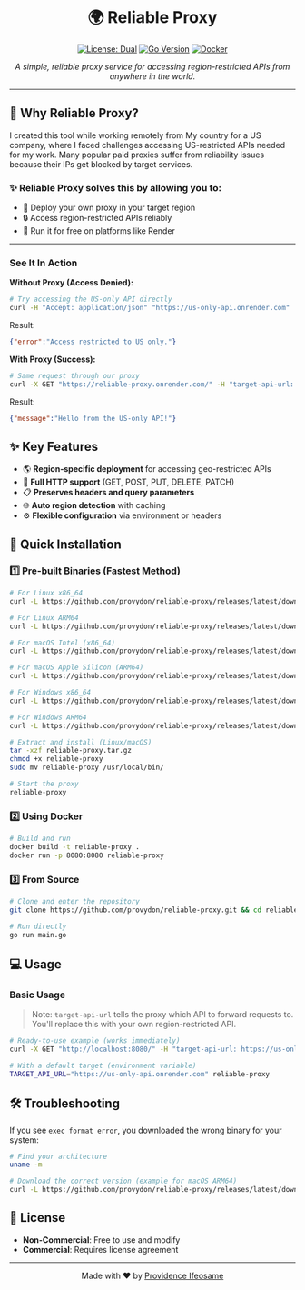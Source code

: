 # <div align="center">🌍 Reliable Proxy</div>

<div align="center">

[![License: Dual](https://img.shields.io/badge/License-Dual%20License-orange.svg)](LICENSE)
[![Go Version](https://img.shields.io/badge/Go-1.23%2B-blue.svg)](https://go.dev/dl/)
[![Docker](https://img.shields.io/badge/Docker-Ready-2496ED?logo=docker&logoColor=white)](https://www.docker.com/)

*A simple, reliable proxy service for accessing region-restricted APIs from anywhere in the world.*
</div>

---

## 🤔 Why Reliable Proxy?

I created this tool while working remotely from My country for a US company, where I faced challenges accessing US-restricted APIs needed for my work. Many popular paid proxies suffer from reliability issues because their IPs get blocked by target services.

### ✨ Reliable Proxy solves this by allowing you to:

- 🚀 Deploy your own proxy in your target region
- 🔒 Access region-restricted APIs reliably
- 💸 Run it for free on platforms like Render

---
### See It In Action

**Without Proxy (Access Denied):**
```bash
# Try accessing the US-only API directly
curl -H "Accept: application/json" "https://us-only-api.onrender.com"
```

Result:
```json
{"error":"Access restricted to US only."}
```

**With Proxy (Success):**
```bash
# Same request through our proxy
curl -X GET "https://reliable-proxy.onrender.com/" -H "target-api-url: https://us-only-api.onrender.com" -H "Accept: application/json"
```

Result:
```json
{"message":"Hello from the US-only API!"}
```

## ✨ Key Features

- 🌎 **Region-specific deployment** for accessing geo-restricted APIs
- 🔄 **Full HTTP support** (GET, POST, PUT, DELETE, PATCH)
- 📋 **Preserves headers and query parameters** 
- 🌐 **Auto region detection** with caching
- ⚙️ **Flexible configuration** via environment or headers

## 🚀 Quick Installation

### 1️⃣ Pre-built Binaries (Fastest Method)

```bash
# For Linux x86_64
curl -L https://github.com/provydon/reliable-proxy/releases/latest/download/reliable-proxy_Linux_x86_64.tar.gz -o reliable-proxy.tar.gz

# For Linux ARM64
curl -L https://github.com/provydon/reliable-proxy/releases/latest/download/reliable-proxy_Linux_arm64.tar.gz -o reliable-proxy.tar.gz

# For macOS Intel (x86_64)
curl -L https://github.com/provydon/reliable-proxy/releases/latest/download/reliable-proxy_Darwin_x86_64.tar.gz -o reliable-proxy.tar.gz

# For macOS Apple Silicon (ARM64)
curl -L https://github.com/provydon/reliable-proxy/releases/latest/download/reliable-proxy_Darwin_arm64.tar.gz -o reliable-proxy.tar.gz

# For Windows x86_64
curl -L https://github.com/provydon/reliable-proxy/releases/latest/download/reliable-proxy_Windows_x86_64.zip -o reliable-proxy.zip

# For Windows ARM64
curl -L https://github.com/provydon/reliable-proxy/releases/latest/download/reliable-proxy_Windows_arm64.zip -o reliable-proxy.zip
```

```bash
# Extract and install (Linux/macOS)
tar -xzf reliable-proxy.tar.gz
chmod +x reliable-proxy
sudo mv reliable-proxy /usr/local/bin/

# Start the proxy
reliable-proxy
```

### 2️⃣ Using Docker

```bash
# Build and run
docker build -t reliable-proxy .
docker run -p 8080:8080 reliable-proxy
```

### 3️⃣ From Source

```bash
# Clone and enter the repository
git clone https://github.com/provydon/reliable-proxy.git && cd reliable-proxy

# Run directly
go run main.go
```
## 💻 Usage

### Basic Usage

> Note: `target-api-url` tells the proxy which API to forward requests to. You'll replace this with your own region-restricted API.

```bash
# Ready-to-use example (works immediately)
curl -X GET "http://localhost:8080/" -H "target-api-url: https://us-only-api.onrender.com" -H "Accept: application/json"

# With a default target (environment variable)
TARGET_API_URL="https://us-only-api.onrender.com" reliable-proxy
```


## 🛠️ Troubleshooting

If you see `exec format error`, you downloaded the wrong binary for your system:

```bash
# Find your architecture
uname -m

# Download the correct version (example for macOS ARM64)
curl -L https://github.com/provydon/reliable-proxy/releases/latest/download/reliable-proxy_Darwin_arm64.tar.gz -o reliable-proxy.tar.gz
```

## 📜 License

- **Non-Commercial**: Free to use and modify
- **Commercial**: Requires license agreement

---

<div align="center">
<p>Made with ❤️ by <a href="https://github.com/providenceifeosame">Providence Ifeosame</a></p>
</div>
